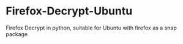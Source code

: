 # Firefox-Decrypt-Ubuntu
Firefox Decrypt in python, suitable for Ubuntu with firefox as a snap package
